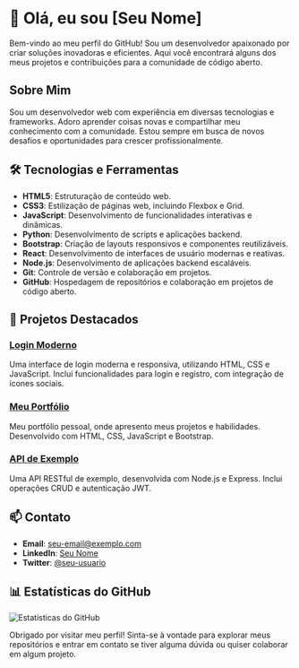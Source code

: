 # 👋 Olá, eu sou [Seu Nome]

Bem-vindo ao meu perfil do GitHub! Sou um desenvolvedor apaixonado por criar soluções inovadoras e eficientes. Aqui você encontrará alguns dos meus projetos e contribuições para a comunidade de código aberto.

## Sobre Mim

Sou um desenvolvedor web com experiência em diversas tecnologias e frameworks. Adoro aprender coisas novas e compartilhar meu conhecimento com a comunidade. Estou sempre em busca de novos desafios e oportunidades para crescer profissionalmente.

## 🛠️ Tecnologias e Ferramentas

- **HTML5**: Estruturação de conteúdo web.
- **CSS3**: Estilização de páginas web, incluindo Flexbox e Grid.
- **JavaScript**: Desenvolvimento de funcionalidades interativas e dinâmicas.
- **Python**: Desenvolvimento de scripts e aplicações backend.
- **Bootstrap**: Criação de layouts responsivos e componentes reutilizáveis.
- **React**: Desenvolvimento de interfaces de usuário modernas e reativas.
- **Node.js**: Desenvolvimento de aplicações backend escaláveis.
- **Git**: Controle de versão e colaboração em projetos.
- **GitHub**: Hospedagem de repositórios e colaboração em projetos de código aberto.

## 🌟 Projetos Destacados

### [Login Moderno](https://github.com/seu-usuario/login-moderno)
Uma interface de login moderna e responsiva, utilizando HTML, CSS e JavaScript. Inclui funcionalidades para login e registro, com integração de ícones sociais.

### [Meu Portfólio](https://github.com/seu-usuario/meu-portfolio)
Meu portfólio pessoal, onde apresento meus projetos e habilidades. Desenvolvido com HTML, CSS, JavaScript e Bootstrap.

### [API de Exemplo](https://github.com/seu-usuario/api-exemplo)
Uma API RESTful de exemplo, desenvolvida com Node.js e Express. Inclui operações CRUD e autenticação JWT.

## 📫 Contato

- **Email**: seu-email@exemplo.com
- **LinkedIn**: [Seu Nome](https://www.linkedin.com/in/seu-usuario)
- **Twitter**: [@seu-usuario](https://twitter.com/seu-usuario)

## 📊 Estatísticas do GitHub

![Estatísticas do GitHub](https://github-readme-stats.vercel.app/api?username=seu-usuario&show_icons=true&theme=radical)

Obrigado por visitar meu perfil! Sinta-se à vontade para explorar meus repositórios e entrar em contato se tiver alguma dúvida ou quiser colaborar em algum projeto.
